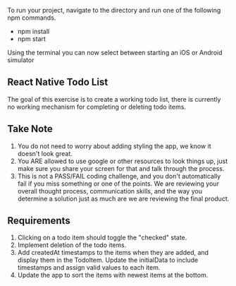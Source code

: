 To run your project, navigate to the directory and run one of the following npm commands.

- npm install
- npm start

Using the terminal you can now select between starting an iOS or Android simulator

## React Native Todo List

The goal of this exercise is to create a working todo list, there is currently no working mechanism for completing or deleting todo items.

## Take Note
1. You do not need to worry about adding styling the app, we know it doesn't look great.
2. You ARE allowed to use google or other resources to look things up, just make sure you share your screen for that and talk through the process.
3. This is not a PASS/FAIL coding challenge, and you don't automatically fail if you miss something or one of the points. We are reviewing your overall thought process, communication skills, and the way you determine a solution just as much are we are reviewing the final product.

## Requirements

1. Clicking on a todo item should toggle the "checked" state.
2. Implement deletion of the todo items.
3. Add createdAt timestamps to the items when they are added, and display them in the TodoItem. Update the initialData to include timestamps and assign valid values to each item.
4. Update the app to sort the items with newest items at the bottom.

